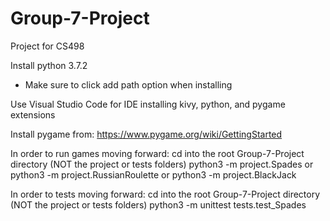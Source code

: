 # Group-7-Project
Project for CS498

Install python 3.7.2
 - Make sure to click add path option when installing
 
Use Visual Studio Code for IDE installing kivy, python, and pygame extensions

Install pygame from:
https://www.pygame.org/wiki/GettingStarted


In order to run games moving forward:
cd into the root Group-7-Project directory (NOT the project or tests folders)
python3 -m project.Spades
or
python3 -m project.RussianRoulette
or
python3 -m project.BlackJack


In order to tests moving forward:
cd into the root Group-7-Project directory (NOT the project or tests folders)
python3 -m unittest tests.test_Spades
